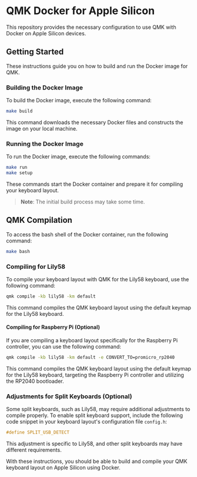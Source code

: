 # QMK Docker for Apple Silicon

This repository provides the necessary configuration to use QMK with Docker on Apple Silicon devices.

## Getting Started

These instructions guide you on how to build and run the Docker image for QMK.

### Building the Docker Image

To build the Docker image, execute the following command:

```bash
make build
```

This command downloads the necessary Docker files and constructs the image on your local machine.

### Running the Docker Image

To run the Docker image, execute the following commands:

```bash
make run
make setup
```

These commands start the Docker container and prepare it for compiling your keyboard layout.

> **Note**: The initial build process may take some time.

## QMK Compilation

To access the bash shell of the Docker container, run the following command:

```bash
make bash
```

### Compiling for Lily58

To compile your keyboard layout with QMK for the Lily58 keyboard, use the following command:

```bash
qmk compile -kb lily58 -km default
```

This command compiles the QMK keyboard layout using the default keymap for the Lily58 keyboard.

#### Compiling for Raspberry Pi (Optional)

If you are compiling a keyboard layout specifically for the Raspberry Pi controller, you can use the following command:

```bash
qmk compile -kb lily58 -km default -e CONVERT_TO=promicro_rp2040
```

This command compiles the QMK keyboard layout using the default keymap for the Lily58 keyboard, targeting the Raspberry Pi controller and utilizing the RP2040 bootloader.

### Adjustments for Split Keyboards (Optional)

Some split keyboards, such as Lily58, may require additional adjustments to compile properly. To enable split keyboard support, include the following code snippet in your keyboard layout's configuration file `config.h`:

```c
#define SPLIT_USB_DETECT
```

This adjustment is specific to Lily58, and other split keyboards may have different requirements.

With these instructions, you should be able to build and compile your QMK keyboard layout on Apple Silicon using Docker.
